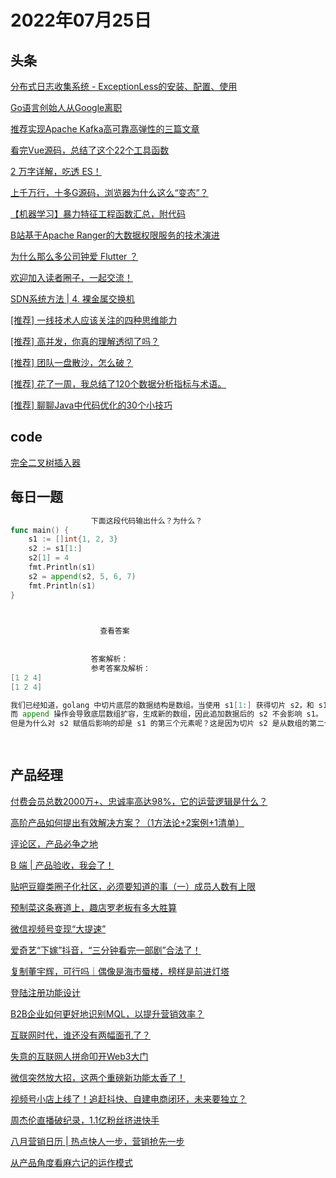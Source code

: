 # 2022年07月25日
## 头条

[分布式日志收集系统 - ExceptionLess的安装、配置、使用](https://toutiao.io/k/8nc5g27)

[Go语言创始人从Google离职](https://toutiao.io/k/b53md9r)

[推荐实现Apache Kafka高可靠高弹性的三篇文章](https://toutiao.io/k/kdve4zs)

[看完Vue源码，总结了这个22个工具函数](https://toutiao.io/k/m5r34di)

[2 万字详解，吃透 ES！](https://toutiao.io/k/01ufo5b)

[上千万行，十多G源码，浏览器为什么这么“变态”？](https://toutiao.io/k/8cj38qe)

[【机器学习】暴力特征工程函数汇总，附代码](https://toutiao.io/k/5nbpxwb)

[B站基于Apache Ranger的大数据权限服务的技术演进](https://toutiao.io/k/jpnw7at)

[为什么那么多公司钟爱 Flutter ？](https://toutiao.io/k/4lhmt34)

[欢迎加入读者圈子，一起交流！](https://toutiao.io/k/lrpbhk9)

[SDN系统方法 | 4. 裸金属交换机](https://toutiao.io/k/n952n37)

[[推荐] 一线技术人应该关注的四种思维能力](https://toutiao.io/k/s2lbrzp)

[[推荐] 高并发，你真的理解透彻了吗？](https://toutiao.io/k/93k2zfb)

[[推荐] 团队一盘散沙，怎么破？](https://toutiao.io/k/kdzpdh5)

[[推荐] 花了一周，我总结了120个数据分析指标与术语。](https://toutiao.io/k/9pzybmk)

[[推荐] 聊聊Java中代码优化的30个小技巧](https://toutiao.io/k/jv8g1r6)



## code

[完全二叉树插入器](https://leetcode.cn/problems/complete-binary-tree-inserter)



## 每日一题

```go
                  下面这段代码输出什么？为什么？
func main() {
	s1 := []int{1, 2, 3}
	s2 := s1[1:]
	s2[1] = 4
	fmt.Println(s1)
	s2 = append(s2, 5, 6, 7)
	fmt.Println(s1)
}


                  
                    查看答案
                  
                
                  答案解析：
                  参考答案及解析：
[1 2 4]
[1 2 4]

我们已经知道，golang 中切片底层的数据结构是数组。当使用 s1[1:] 获得切片 s2，和 s1 共享同一个底层数组，这会导致 s2[1] = 4 语句影响 s1。
而 append 操作会导致底层数组扩容，生成新的数组，因此追加数据后的 s2 不会影响 s1。
但是为什么对 s2 赋值后影响的却是 s1 的第三个元素呢？这是因为切片 s2 是从数组的第二个元素开始，s2 索引为 1 的元素对应的是 s1 索引为 2 的元素。

                
```


## 产品经理

[付费会员总数2000万+、忠诚率高达98%，它的运营逻辑是什么？](https://www.woshipm.com/open/5469094.html)

[高阶产品如何提出有效解决方案？（1方法论+2案例+1清单）](https://www.woshipm.com/zhichang/5536542.html)

[评论区，产品必争之地](https://www.woshipm.com/it/5535226.html)

[B 端 | 产品验收，我会了！](https://www.woshipm.com/pmd/5536221.html)

[贴吧豆瓣类圈子化社区，必须要知道的事（一）成员人数有上限](https://www.woshipm.com/operate/5536197.html)

[预制菜这条赛道上，趣店罗老板有多大胜算](https://www.woshipm.com/it/5536018.html)

[微信视频号变现“大提速”](https://www.woshipm.com/it/5536024.html)

[爱奇艺“下嫁”抖音，“三分钟看完一部剧”合法了！](https://www.woshipm.com/it/5535820.html)

[复制董宇辉，可行吗｜偶像是海市蜃楼，榜样是前进灯塔](https://www.woshipm.com/operate/5535358.html)

[登陆注册功能设计](https://www.woshipm.com/pd/5535809.html)

[B2B企业如何更好地识别MQL，以提升营销效率？](https://www.woshipm.com/marketing/5535730.html)

[互联网时代，谁还没有两幅面孔了？](https://www.woshipm.com/it/5535020.html)

[失意的互联网人拼命叩开Web3大门](https://www.woshipm.com/it/5534964.html)

[微信突然放大招，这两个重磅新功能太香了！](https://www.woshipm.com/pd/5535611.html)

[视频号小店上线了！追赶抖快、自建电商闭环，未来要独立？](https://www.woshipm.com/it/5536010.html)

[周杰伦直播破纪录，1.1亿粉丝挤进快手](https://www.woshipm.com/it/5536026.html)

[八月营销日历 | 热点快人一步，营销抢先一步](https://www.woshipm.com/marketing/5534216.html)

[从产品角度看麻六记的运作模式](https://www.woshipm.com/operate/5535615.html)


